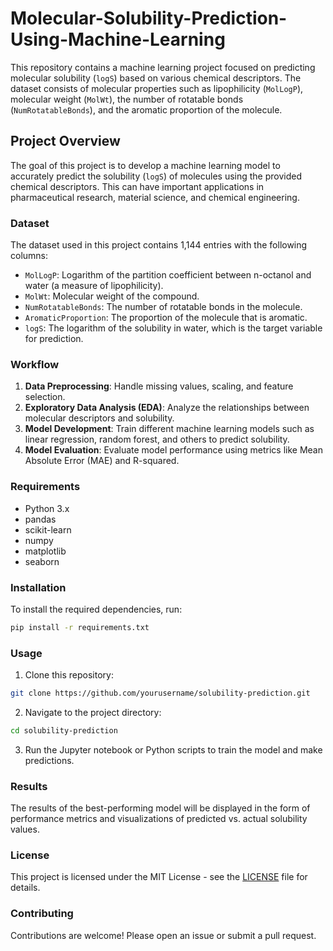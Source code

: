 # Molecular-Solubility-Prediction-Using-Machine-Learning

This repository contains a machine learning project focused on predicting molecular solubility (`logS`) based on various chemical descriptors. The dataset consists of molecular properties such as lipophilicity (`MolLogP`), molecular weight (`MolWt`), the number of rotatable bonds (`NumRotatableBonds`), and the aromatic proportion of the molecule.

## Project Overview

The goal of this project is to develop a machine learning model to accurately predict the solubility (`logS`) of molecules using the provided chemical descriptors. This can have important applications in pharmaceutical research, material science, and chemical engineering.

### Dataset

The dataset used in this project contains 1,144 entries with the following columns:

- `MolLogP`: Logarithm of the partition coefficient between n-octanol and water (a measure of lipophilicity).
- `MolWt`: Molecular weight of the compound.
- `NumRotatableBonds`: The number of rotatable bonds in the molecule.
- `AromaticProportion`: The proportion of the molecule that is aromatic.
- `logS`: The logarithm of the solubility in water, which is the target variable for prediction.

### Workflow

1. **Data Preprocessing**: Handle missing values, scaling, and feature selection.
2. **Exploratory Data Analysis (EDA)**: Analyze the relationships between molecular descriptors and solubility.
3. **Model Development**: Train different machine learning models such as linear regression, random forest, and others to predict solubility.
4. **Model Evaluation**: Evaluate model performance using metrics like Mean Absolute Error (MAE) and R-squared.

### Requirements

- Python 3.x
- pandas
- scikit-learn
- numpy
- matplotlib
- seaborn

### Installation

To install the required dependencies, run:

```bash
pip install -r requirements.txt
```

### Usage

1. Clone this repository:

```bash
git clone https://github.com/yourusername/solubility-prediction.git
```

2. Navigate to the project directory:

```bash
cd solubility-prediction
```

3. Run the Jupyter notebook or Python scripts to train the model and make predictions.

### Results

The results of the best-performing model will be displayed in the form of performance metrics and visualizations of predicted vs. actual solubility values.

### License

This project is licensed under the MIT License - see the [LICENSE](LICENSE) file for details.

### Contributing

Contributions are welcome! Please open an issue or submit a pull request.

